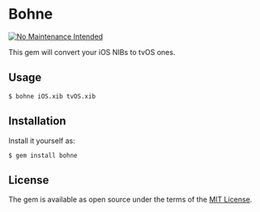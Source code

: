 # Bohne

[![No Maintenance Intended](http://unmaintained.tech/badge.svg)](http://unmaintained.tech/)

This gem will convert your iOS NIBs to tvOS ones.

## Usage

```shell
$ bohne iOS.xib tvOS.xib
```

## Installation

Install it yourself as:

    $ gem install bohne

## License

The gem is available as open source under the terms of the [MIT License](http://opensource.org/licenses/MIT).
